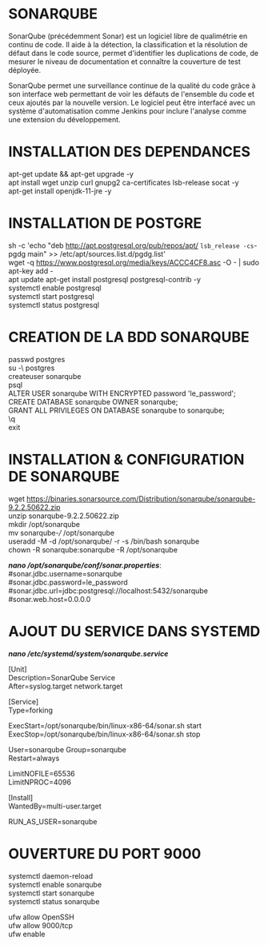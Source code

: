 
# SONARQUBE

SonarQube (précédemment Sonar) est un logiciel libre de qualimétrie en continu de code. Il aide à la détection, la classification et la résolution de défaut dans le code source, permet d'identifier les duplications de code, de mesurer le niveau de documentation et connaître la couverture de test déployée.

SonarQube permet une surveillance continue de la qualité du code grâce à son interface web permettant de voir les défauts de l'ensemble du code et ceux ajoutés par la nouvelle version. Le logiciel peut être interfacé avec un système d'automatisation comme Jenkins pour inclure l'analyse comme une extension du développement.


# INSTALLATION DES DEPENDANCES 
  apt-get update && apt-get upgrade -y  
  apt install wget unzip curl gnupg2 ca-certificates lsb-release socat -y  
  apt-get install openjdk-11-jre -y  
  
# INSTALLATION DE POSTGRE  
sh -c 'echo "deb http://apt.postgresql.org/pub/repos/apt/ `lsb_release -cs`-pgdg main" >> /etc/apt/sources.list.d/pgdg.list'  
wget -q https://www.postgresql.org/media/keys/ACCC4CF8.asc -O - | sudo apt-key add -  
apt update 
apt-get install postgresql postgresql-contrib -y  
systemctl enable postgresql  
systemctl start postgresql  
systemctl status postgresql

# CREATION DE LA BDD SONARQUBE  
  passwd postgres  
  su -\ postgres  
  createuser sonarqube  
  psql  
  ALTER USER sonarqube WITH ENCRYPTED password 'le_password';  
  CREATE DATABASE sonarqube OWNER sonarqube;  
  GRANT ALL PRIVILEGES ON DATABASE sonarqube to sonarqube;  
  \q  
  exit 
  
# INSTALLATION & CONFIGURATION DE SONARQUBE  
  wget https://binaries.sonarsource.com/Distribution/sonarqube/sonarqube-9.2.2.50622.zip  
  unzip sonarqube-9.2.2.50622.zip  
  mkdir /opt/sonarqube  
  mv sonarqube-*/* /opt/sonarqube  
  useradd -M -d /opt/sonarqube/ -r -s /bin/bash sonarqube   
  chown -R sonarqube:sonarqube -R /opt/sonarqube  
 
 ___nano /opt/sonarqube/conf/sonar.properties___:  
#sonar.jdbc.username=sonarqube  
#sonar.jdbc.password=le_password  
#sonar.jdbc.url=jdbc:postgresql://localhost:5432/sonarqube  
#sonar.web.host=0.0.0.0  

# AJOUT DU SERVICE DANS SYSTEMD  
___nano /etc/systemd/system/sonarqube.service___  

[Unit]  
Description=SonarQube Service  
After=syslog.target network.target

[Service]  
Type=forking  

ExecStart=/opt/sonarqube/bin/linux-x86-64/sonar.sh start  
ExecStop=/opt/sonarqube/bin/linux-x86-64/sonar.sh stop  

User=sonarqube
Group=sonarqube  
Restart=always  

LimitNOFILE=65536  
LimitNPROC=4096  

[Install]  
WantedBy=multi-user.target  


RUN_AS_USER=sonarqube

# OUVERTURE DU PORT 9000  
systemctl daemon-reload  
systemctl enable sonarqube  
systemctl start sonarqube  
systemctl status sonarqube  


ufw allow OpenSSH  
ufw allow 9000/tcp  
ufw enable





  
  
  
  
  
  
  
